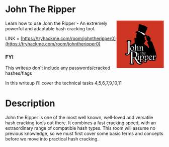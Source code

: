 # John The Ripper

<img align="right" src="https://github.com/matthernet/Writeups/blob/main/TryHackMe/Walkthrough/images/johntheripper01.png" width="150" height="150">

Learn how to use John the Ripper - An extremely powerful and adaptable hash cracking tool.

LINK = [https://tryhackme.com/room/johntheripper0](https://tryhackme.com/room/johntheripper0)

### FYI
This writeup don't include any passwords/cracked hashes/flags

In this writeup i'll cover the technical tasks 4,5,6,7,9,10,11

# Description

John the Ripper is one of the most well known, well-loved and versatile hash cracking tools out there. It combines a fast cracking speed, with an extraordinary range of compatible hash types. This room will assume no previous knowledge, so we must first cover some basic terms and concepts before we move into practical hash cracking.
